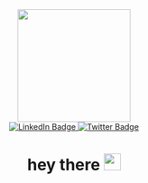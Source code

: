 <div id="header" align="center">
  <img src="https://media.giphy.com/media/xGPy9LFlMi5X1Iarfh/giphy-downsized-large.gif" width="200"/>
  <div id="badges">
    <a href="www.linkedin.com/in/chasescallons">
      <img src="https://img.shields.io/badge/LinkedIn-blue?style=for-the-badge&logo=linkedin&logoColor=white" alt="LinkedIn Badge"/>
    </a>
    <a href="your-twitter-URL">
      <img src="https://img.shields.io/badge/Twitter-blue?style=for-the-badge&logo=twitter&logoColor=white" alt="Twitter Badge"/>
    </a>
  </div>
  <img src="https://komarev.com/ghpvc/?username=chaseScallons&style=flat-square&color=blue" alt=""/>
  <h1>
    hey there
    <img src="https://media.giphy.com/media/hvRJCLFzcasrR4ia7z/giphy.gif" width="30px"/>
  </h1>
</div>
